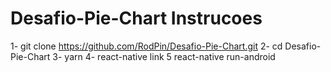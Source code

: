 # Desafio-Pie-Chart Instrucoes


1- git clone https://github.com/RodPin/Desafio-Pie-Chart.git
2- cd Desafio-Pie-Chart
3- yarn
4- react-native link
5 react-native run-android
